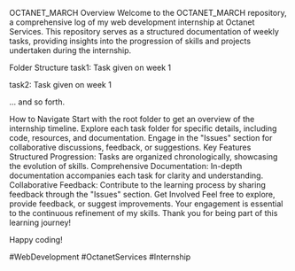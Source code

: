OCTANET_MARCH
Overview
Welcome to the OCTANET_MARCH repository, a comprehensive log of my web development internship at Octanet Services. This repository serves as a structured documentation of weekly tasks, providing insights into the progression of skills and projects undertaken during the internship.

Folder Structure
task1: Task given on week 1

task2: Task given on week 1

... and so forth.

How to Navigate
Start with the root folder to get an overview of the internship timeline.
Explore each task folder for specific details, including code, resources, and documentation.
Engage in the "Issues" section for collaborative discussions, feedback, or suggestions.
Key Features
Structured Progression: Tasks are organized chronologically, showcasing the evolution of skills.
Comprehensive Documentation: In-depth documentation accompanies each task for clarity and understanding.
Collaborative Feedback: Contribute to the learning process by sharing feedback through the "Issues" section.
Get Involved
Feel free to explore, provide feedback, or suggest improvements. Your engagement is essential to the continuous refinement of my skills. Thank you for being part of this learning journey!

Happy coding!

#WebDevelopment #OctanetServices #Internship
